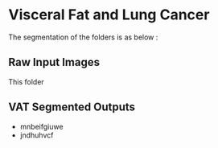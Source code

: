 # Visceral Fat and Lung Cancer

The segmentation of the folders is as below :

## Raw Input Images 
This folder

## VAT Segmented Outputs
- mnbeifgiuwe
- jndhuhvcf

